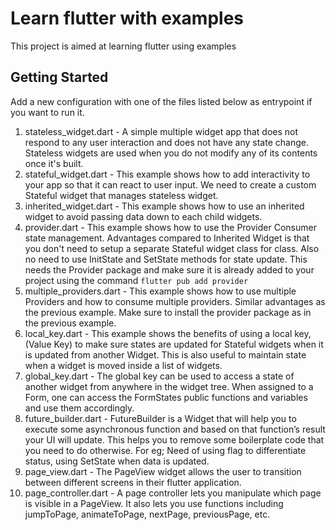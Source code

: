# Learn flutter with examples

This project is aimed at learning flutter using examples

## Getting Started

Add a new configuration with one of the files listed below as entrypoint if you want to run it.

1. stateless_widget.dart - A simple multiple widget app that does not respond to any user interaction and does not have any state change.
                           Stateless widgets are used when you do not modify any of its contents once it's built.
2. stateful_widget.dart - This example shows how to add interactivity to your app so that it can react to user input.
                          We need to create a custom Stateful widget that manages stateless widget.
3. inherited_widget.dart - This example shows how to use an inherited widget to avoid passing data down to each child widgets.
4. provider.dart - This example shows how to use the Provider Consumer state management.
                   Advantages compared to Inherited Widget is that you don't need to setup a separate Stateful widget class for class.
                   Also no need to use InitState and SetState methods for state update.
                   This needs the Provider package and make sure it is already added to your project using the command 
                   ```flutter pub add provider```
5. multiple_providers.dart - This example shows how to use multiple Providers and how to consume multiple providers.
                             Similar advantages as the previous example.
                            Make sure to install the provider package as in the previous example.
6. local_key.dart - This example shows the benefits of using a local key, (Value Key) to make sure states are updated for Stateful widgets when it is updated from another Widget.
                    This is also useful to maintain state when a widget is moved inside a list of widgets.
7. global_key.dart - The global key can be used to access a state of another widget from anywhere in the widget tree.
                     When assigned to a Form, one can access the FormStates public functions and variables and use them accordingly.
8. future_builder.dart - FutureBuilder is a Widget that will help you to execute some asynchronous function and based on that function’s result your UI will update.
                         This helps you to remove some boilerplate code that you need to do otherwise.
                         For eg; Need of using flag to differentiate status, using SetState when data is updated.
9. page_view.dart - The PageView widget allows the user to transition between different screens in their flutter application.
10. page_controller.dart - A page controller lets you manipulate which page is visible in a PageView. 
                           It also lets you use functions including jumpToPage, animateToPage, nextPage, previousPage, etc.